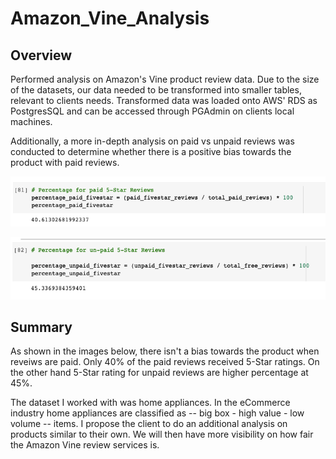 # Amazon_Vine_Analysis

## Overview 

Performed analysis on Amazon's Vine product review data. Due to the size of the datasets, our data needed to be transformed into smaller tables, relevant to clients needs. Transformed data was loaded onto AWS' RDS as PostgresSQL and can be accessed through PGAdmin on clients local machines. 

Additionally, a more in-depth analysis on paid vs unpaid reviews was conducted to determine whether there is a positive bias towards the product with paid reviews. 

![paid_reviews](resources/paid_reviews.png)

![unpaid_reviews](resources/unpaid_reviews.png)

## Summary

As shown in the images below, there isn't a bias towards the product when reveiws are paid. Only 40% of the paid reviews received 5-Star ratings. On the other hand 5-Star rating for unpaid reviews are higher percentage at 45%. 

The dataset I worked with was home appliances. In the eCommerce industry home appliances are classified as -- big box - high value - low volume -- items. I propose the client to do an additional analysis on products similar to their own. We will then have more visibility on how fair the Amazon Vine review services is. 

